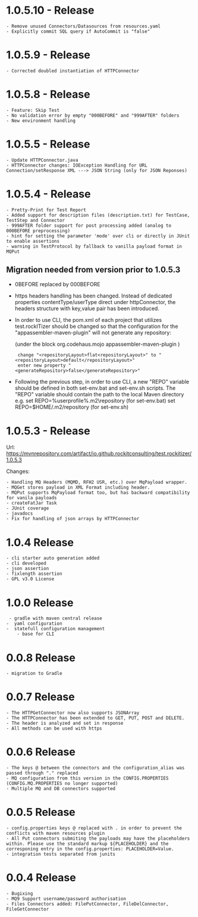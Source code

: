 # 1.0.5.10 - Release 
	- Remove unused Connectors/Datasources from resources.yaml
	- Explicitly commit SQL query if AutoCommit is "false"
	
# 1.0.5.9 - Release 
	- Corrected doubled instantiation of HTTPConnector
	
# 1.0.5.8 - Release 
	- Feature: Skip Test
	- No validation error by empty "000BEFORE" and "999AFTER" folders 
	- New environment handling
	
# 1.0.5.5 - Release 
	- Update HTTPConnector.java 
	- HTTPConnector changes: IOException Handling for URL Connection/setResponse XML ---> JSON String (only for JSON Reponses)
	
# 1.0.5.4 - Release 
	- Pretty-Print for Test Report
	- Added support for description files (description.txt) for TestCase, TestStep and Connector
	- 999AFTER folder support for post processing added (analog to 000BEFORE preprocessing)
	- hint for setting the parameter 'mode' over cli or directly in JUnit to enable assertions
	- warning in TestProtocol by fallback to vanilla payload format in MQPut

## Migration needed from version prior to 1.0.5.3  
 - 0BEFORE replaced by 000BEFORE
 - https headers handling has been changed. Instead of dedicated properties contentType/userType direct under httpConnector, the headers structure with key,value pair has been introduced. 
 - In order to use CLI, the pom.xml of each project that utilizes test.rockITizer should be changed so that the configuration for the "appassembler-maven-plugin" will not generate any repository:
 	
 	(under the block <groupId>org.codehaus.mojo</groupId>
		   <artifactId>appassembler-maven-plugin</artifactId>
		   )
				
 		change "<repositoryLayout>flat<repositoryLayout>" to "<repositoryLayout>default</repositoryLayout>"
 		enter new property "<generateRepository>false</generateRepository>"
 	
 - Following the previous step, in order to use CLI, a new "REPO" variable should be defined in both set-env.bat and set-env.sh scripts. The "REPO" variable should contain the path to the local Maven directory 
 	e.g. 
 		set REPO=%userprofile%\.m2\repository (for set-env.bat)
 		set REPO=$HOME/.m2/repository (for set-env.sh)

# 1.0.5.3 - Release

Url: https://mvnrepository.com/artifact/io.github.rockitconsulting/test.rockitizer/1.0.5.3

Changes:

    - Handling MQ Headers (MQMD, RFH2 USR, etc.) over MqPayload wrapper. 
	- MQGet stores payload in XML Format including header. 
	- MQPut supports MqPayload format too, but has backward compatibility for vanila payloads
    - createFatJar Task 
    - JUnit coverage
    - javadocs
    - Fix for handling of json arrays by HTTPConnector

# 1.0.4 Release
	- cli starter auto generation added
	- cli developed
	- json assertion 
	- fixlength assertion
	- GPL v3.0 License
	
# 1.0.0 Release
 	 - gradle with maven central release
	-  yaml configuration
	-  statefull configuration management
        - base for CLI
# 0.0.8 Release
	- migration to Gradle

# 0.0.7 Release
	- The HTTPGetConnector now also supports JSONArray
	- The HTTPConnector has been extended to GET, PUT, POST and DELETE.
	- The header is analyzed and set in response
	- All methods can be used with https
	
# 0.0.6 Release  
	- The keys @ between the connectors and the configuration_alias was passed through "." replaced
	- MQ configuration from this version in the CONFIG.PROPERTIES (CONFIG.MQ.PROPERTIES no longer supported)
	- Multiple MQ and DB connectors supported
	
# 0.0.5 Release   
	- config.properties keys @ replaced with . in order to prevent the conflicts with maven resources plugin
	- All Put connectors submiting the payloads may have the placeholders within. Please use the standard markup ${PLACEHOLDER} and the corresponing entry in the config.properties: PLACEHOLDER=Value.
	- integration tests separated from junits   

# 0.0.4 Release   
	- Bugixing
	- MQ9 Support username/password authorisation 
	- Files Connectors added: FilePutConnector, FileDelConnector, FileGetConnector
